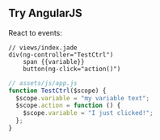 ## Try AngularJS

React to events:

```jade
// views/index.jade
div(ng-controller="TestCtrl")
    span {{variable}}
    button(ng-click="action()")
```

```javascript
// assets/js/app.js
function TestCtrl($scope) {
  $scope.variable = "my variable text";
  $scope.action = function () {
    $scope.variable = "I just clicked!";
  };
}
```
